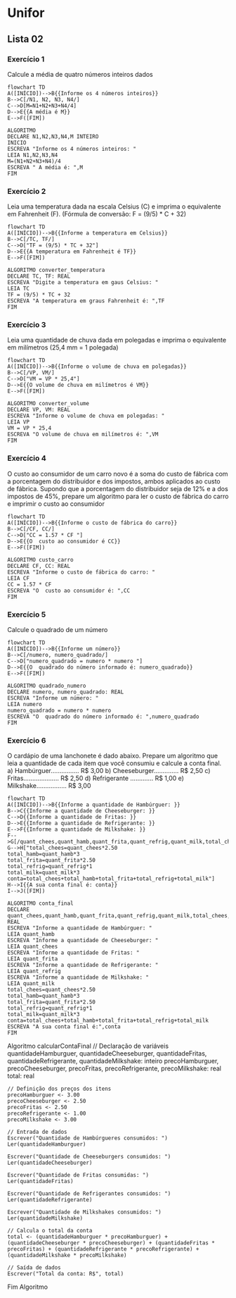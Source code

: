 
# Unifor
## Lista 02
### Exercício 1

Calcule a média de quatro números inteiros dados

```mermaid
flowchart TD
A([INÍCIO])-->B{{Informe os 4 números inteiros}}
B-->C[/N1, N2, N3, N4/]
C-->D[M=N1+N2+N3+N4/4]
D-->E{{A média é M}}
E-->F([FIM])
```

```
ALGORITMO
DECLARE N1,N2,N3,N4,M INTEIRO
INICIO
ESCREVA "Informe os 4 números inteiros: "
LEIA N1,N2,N3,N4
M=(N1+N2+N3+N4)/4
ESCREVA " A média é: ",M
FIM

```

### Exercício 2

Leia uma temperatura dada na escala Celsius (C) e imprima o equivalente em Fahrenheit (F). (Fórmula de conversão: F = (9/5) * C + 32)

```mermaid
flowchart TD
A([INÍCIO])-->B{{Informe a temperatura em Celsius}}
B-->C[/TC, TF/]
C-->D["TF = (9/5) * TC + 32"]
D-->E{{A temperatura em Fahrenheit é TF}}
E-->F([FIM])
```
```
ALGORITMO converter_temperatura
DECLARE TC, TF: REAL
ESCREVA "Digite a temperatura em gaus Celsius: "
LEIA TC
TF = (9/5) * TC + 32
ESCREVA "A temperatura em graus Fahrenheit é: ",TF
FIM
```

### Exercício 3

Leia uma quantidade de chuva dada em polegadas e imprima o equivalente em milímetros (25,4 mm = 1 polegada)

```mermaid
flowchart TD
A([INÍCIO])-->B{{Informe o volume de chuva em polegadas}}
B-->C[/VP, VM/]
C-->D["VM = VP * 25,4"]
D-->E{{O volume de chuva em milímetros é VM}}
E-->F([FIM])
```

```
ALGORITMO converter_volume
DECLARE VP, VM: REAL
ESCREVA "Informe o volume de chuva em polegadas: "
LEIA VP
VM = VP * 25,4
ESCREVA "O volume de chuva em milímetros é: ",VM
FIM
```
### Exercício 4

O custo ao consumidor de um carro novo é a soma do custo de fábrica com a porcentagem do distribuidor e dos impostos, ambos aplicados ao custo de fábrica. Supondo que a porcentagem do distribuidor seja de 12% e a dos impostos de 45%, prepare um algoritmo para ler o custo de fábrica do carro e imprimir o custo ao consumidor


```mermaid
flowchart TD
A([INÍCIO])-->B{{Informe o custo de fábrica do carro}}
B-->C[/CF, CC/]
C-->D["CC = 1.57 * CF "] 
D-->E{{O  custo ao consumidor é CC}}
E-->F([FIM])
```

```
ALGORITMO custo_carro
DECLARE CF, CC: REAL
ESCREVA "Informe o custo de fábrica do carro: "
LEIA CF
CC = 1.57 * CF
ESCREVA "O  custo ao consumidor é: ",CC
FIM
```

### Exercício 5

Calcule o quadrado de um número


```mermaid
flowchart TD
A([INÍCIO])-->B{{Informe um número}}
B-->C[/numero, numero_quadrado/]
C-->D["numero_quadrado = numero * numero "] 
D-->E{{O  quadrado do número informado é: numero_quadrado}}
E-->F([FIM])
```

```
ALGORITMO quadrado_numero
DECLARE numero, numero_quadrado: REAL
ESCREVA "Informe um número: "
LEIA numero
numero_quadrado = numero * numero
ESCREVA "O  quadrado do número informado é: ",numero_quadrado
FIM
```

### Exercício 6

O cardápio de uma lanchonete é dado abaixo. Prepare um algoritmo que leia a quantidade de cada item que você consumiu e calcule a conta final. 
a) Hambúrguer................ R$ 3,00 
b) Cheeseburger.............. R$ 2,50 
c) Fritas.................... R$ 2,50 
d) Refrigerante ............. R$ 1,00 
e) Milkshake................. R$ 3,00


```mermaid
flowchart TD
A([INÍCIO])-->B{{Informe a quantidade de Hambúrguer: }}
B-->C{{Informe a quantidade de Cheeseburger: }}
C-->D{{Informe a quantidade de Fritas: }}
D-->E{{Informe a quantidade de Refrigerante: }}
E-->F{{Informe a quantidade de Milkshake: }}
F-->G[/quant_chees,quant_hamb,quant_frita,quant_refrig,quant_milk,total_chees,total_hamb,total_frita,total_refrig,total_milk,conta/]
G-->H["total_chees=quant_chees*2.50
total_hamb=quant_hamb*3
total_frita=quant_frita*2.50
total_refrig=quant_refrig*1
total_milk=quant_milk*3
conta=total_chees+total_hamb+total_frita+total_refrig+total_milk"]
H-->I{{A sua conta final é: conta}}
I-->J([FIM])
```

```
ALGORITMO conta_final
DECLARE quant_chees,quant_hamb,quant_frita,quant_refrig,quant_milk,total_chees,total_hamb,total_frita,total_refrig,total_milk,conta: REAL
ESCREVA "Informe a quantidade de Hambúrguer: "
LEIA quant_hamb
ESCREVA "Informe a quantidade de Cheeseburger: "
LEIA quant_chees
ESCREVA "Informe a quantidade de Fritas: "
LEIA quant_frita
ESCREVA "Informe a quantidade de Refrigerante: "
LEIA quant_refrig
ESCREVA "Informe a quantidade de Milkshake: "
LEIA quant_milk
total_chees=quant_chees*2.50
total_hamb=quant_hamb*3
total_frita=quant_frita*2.50
total_refrig=quant_refrig*1
total_milk=quant_milk*3
conta=total_chees+total_hamb+total_frita+total_refrig+total_milk
ESCREVA "A sua conta final é:",conta
FIM
```


Algoritmo calcularContaFinal
    // Declaração de variáveis
    quantidadeHamburguer, quantidadeCheeseburger, quantidadeFritas, quantidadeRefrigerante, quantidadeMilkshake: inteiro
    precoHamburguer, precoCheeseburger, precoFritas, precoRefrigerante, precoMilkshake: real
    total: real
    
    // Definição dos preços dos itens
    precoHamburguer <- 3.00
    precoCheeseburger <- 2.50
    precoFritas <- 2.50
    precoRefrigerante <- 1.00
    precoMilkshake <- 3.00
    
    // Entrada de dados
    Escrever("Quantidade de Hambúrgueres consumidos: ")
    Ler(quantidadeHamburguer)
    
    Escrever("Quantidade de Cheeseburgers consumidos: ")
    Ler(quantidadeCheeseburger)
    
    Escrever("Quantidade de Fritas consumidas: ")
    Ler(quantidadeFritas)
    
    Escrever("Quantidade de Refrigerantes consumidos: ")
    Ler(quantidadeRefrigerante)
    
    Escrever("Quantidade de Milkshakes consumidos: ")
    Ler(quantidadeMilkshake)
    
    // Calcula o total da conta
    total <- (quantidadeHamburguer * precoHamburguer) + (quantidadeCheeseburger * precoCheeseburger) + (quantidadeFritas * precoFritas) + (quantidadeRefrigerante * precoRefrigerante) + (quantidadeMilkshake * precoMilkshake)
    
    // Saída de dados
    Escrever("Total da conta: R$", total)
Fim Algoritmo
